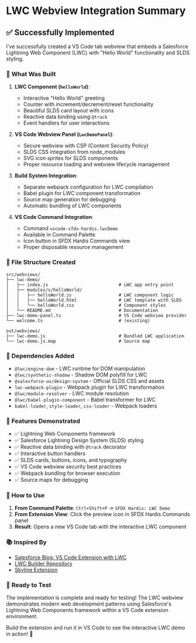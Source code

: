 # LWC Webview Integration Summary

## ✅ **Successfully Implemented**

I've successfully created a VS Code tab webview that embeds a Salesforce Lightning Web Component (LWC) with "Hello World" functionality and SLDS styling.

### 🎯 **What Was Built**

1. **LWC Component (`helloWorld`)**:
   - Interactive "Hello World" greeting
   - Counter with increment/decrement/reset functionality
   - Beautiful SLDS card layout with icons
   - Reactive data binding using `@track`
   - Event handlers for user interactions

2. **VS Code Webview Panel (`LwcDemoPanel`)**:
   - Secure webview with CSP (Content Security Policy)
   - SLDS CSS integration from node_modules
   - SVG icon sprites for SLDS components
   - Proper resource loading and webview lifecycle management

3. **Build System Integration**:
   - Separate webpack configuration for LWC compilation
   - Babel plugin for LWC component transformation
   - Source map generation for debugging
   - Automatic bundling of LWC components

4. **VS Code Command Integration**:
   - Command `vscode-sfdx-hardis.lwcDemo` 
   - Available in Command Palette
   - Icon button in SFDX Hardis Commands view
   - Proper disposable resource management

### 📁 **File Structure Created**

```
src/webviews/
├── lwc-demo/
│   ├── index.js                           # LWC app entry point
│   ├── modules/s/helloWorld/
│   │   ├── helloWorld.js                  # LWC component logic
│   │   ├── helloWorld.html                # LWC template with SLDS
│   │   └── helloWorld.css                 # Component styles
│   └── README.md                          # Documentation
├── lwc-demo-panel.ts                      # VS Code webview provider
└── welcome.ts                             # (existing)

out/webviews/
├── lwc-demo.js                            # Bundled LWC application
└── lwc-demo.js.map                        # Source map
```

### 🔧 **Dependencies Added**

- `@lwc/engine-dom` - LWC runtime for DOM manipulation
- `@lwc/synthetic-shadow` - Shadow DOM polyfill for LWC
- `@salesforce-ux/design-system` - Official SLDS CSS and assets
- `lwc-webpack-plugin` - Webpack plugin for LWC transformation
- `@lwc/module-resolver` - LWC module resolution
- `@lwc/babel-plugin-component` - Babel transformer for LWC
- `babel-loader`, `style-loader`, `css-loader` - Webpack loaders

### 🎨 **Features Demonstrated**

- ✅ Lightning Web Components framework
- ✅ Salesforce Lightning Design System (SLDS) styling
- ✅ Reactive data binding with `@track` decorator
- ✅ Interactive button handlers
- ✅ SLDS cards, buttons, icons, and typography
- ✅ VS Code webview security best practices
- ✅ Webpack bundling for browser execution
- ✅ Source maps for debugging

### 🚀 **How to Use**

1. **From Command Palette**: `Ctrl+Shift+P` → `SFDX Hardis: LWC Demo`
2. **From Extension View**: Click the preview icon in SFDX Hardis Commands panel
3. **Result**: Opens a new VS Code tab with the interactive LWC component

### 📚 **Inspired By**

- [Salesforce Blog: VS Code Extension with LWC](https://developer.salesforce.com/blogs/2021/04/how-to-build-a-webview-powered-vs-code-extension-with-lightning-web-components)
- [LWC Builder Repository](https://github.com/forcedotcom/lwc-builder)
- [Skyline Extension](https://github.com/mitchspano/Skyline)

### 🎉 **Ready to Test**

The implementation is complete and ready for testing! The LWC webview demonstrates modern web development patterns using Salesforce's Lightning Web Components framework within a VS Code extension environment.

Build the extension and run it in VS Code to see the interactive LWC demo in action! 🚀
